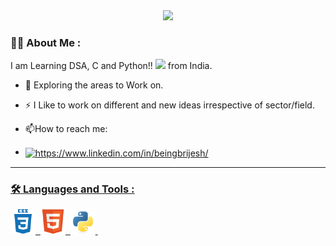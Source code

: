

<div id="header" align="center">
  <img src="https://media.giphy.com/media/M9gbBd9nbDrOTu1Mqx/giphy.gif" width="100"/>
</div>


### :man_technologist: About Me :
I am Learning DSA, C and Python!! <img src="https://media.giphy.com/media/WUlplcMpOCEmTGBtBW/giphy.gif" width="30"> from India.


- :seedling: Exploring the areas to Work on.

- :zap: I Like to work on different and new ideas irrespective of sector/field.

- :mailbox:How to reach me: 
-  <a href="https://www.linkedin.com/in/ikram-bagban-254a57243/" rel="nofollow"> <img align="center" src="https://raw.githubusercontent.com/rahuldkjain/github-profile-readme-generator/master/src/images/icons/Social/linked-in-alt.svg" alt="https://www.linkedin.com/in/beingbrijesh/" height="30" width="40" style="max-width: 100%;">

- ---

### :hammer_and_wrench: Languages and Tools :
<div>
  <img src="https://github.com/devicons/devicon/blob/master/icons/css3/css3-plain-wordmark.svg"  title="CSS3" alt="CSS" width="40" height="40"/>&nbsp;
  <img src="https://github.com/devicons/devicon/blob/master/icons/html5/html5-original.svg" title="HTML5" alt="HTML" width="40" height="40"/>&nbsp;
  <img src="https://github.com/devicons/devicon/blob/master/icons/python/python-original.svg" title="Python" alt="Python" width="40" height="40"/>&nbsp;
</div>
